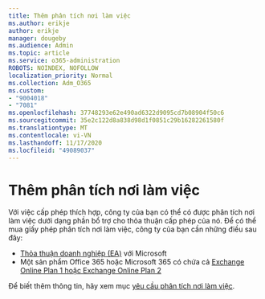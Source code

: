 ```yaml
---
title: Thêm phân tích nơi làm việc
ms.author: erikje
author: erikje
manager: dougeby
ms.audience: Admin
ms.topic: article
ms.service: o365-administration
ROBOTS: NOINDEX, NOFOLLOW
localization_priority: Normal
ms.collection: Adm_O365
ms.custom:
- "9004018"
- "7081"
ms.openlocfilehash: 37748293e62e490ad6322d9095cd7b08904f50c6
ms.sourcegitcommit: 35e2c122d8a838d98d1f0851c29b16282261580f
ms.translationtype: MT
ms.contentlocale: vi-VN
ms.lasthandoff: 11/17/2020
ms.locfileid: "49089037"
---
```

# <a name="add-workplace-analytics"></a>Thêm phân tích nơi làm việc

Với việc cấp phép thích hợp, công ty của bạn có thể có được phân tích nơi làm việc dưới dạng phần bổ trợ cho thỏa thuận cấp phép của nó. Để có thể mua giấy phép phân tích nơi làm việc, công ty của bạn cần những điều sau đây: 

- [Thỏa thuận doanh nghiệp (EA)](https://docs.microsoft.com/workplace-analytics/setup/environment-requirements#enterprise-agreements) với Microsoft
- Một sản phẩm Office 365 hoặc Microsoft 365 có chứa cả [Exchange Online Plan 1 hoặc Exchange Online Plan 2](https://docs.microsoft.com/workplace-analytics/setup/environment-requirements#exchange-online-plans)

Để biết thêm thông tin, hãy xem mục [yêu cầu phân tích nơi làm việc](https://docs.microsoft.com/workplace-analytics/setup/environment-requirements). 
